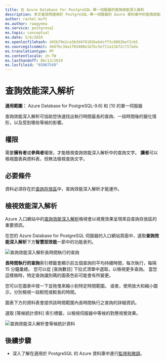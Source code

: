 ```yaml
---
title: 在 Azure Database for PostgreSQL-單一伺服器的查詢效能深入解析
description: 本文會說明適用於 PostgreSQL-單一伺服器的 Azure 資料庫中的查詢效能深入解析功能。
author: rachel-msft
ms.author: raagyema
ms.service: postgresql
ms.topic: conceptual
ms.date: 5/6/2019
ms.openlocfilehash: d45b79e2ca3b3d478102bebdcff3c8892bef2cb5
ms.sourcegitcommit: d4dfbc34a1f03488e1b7bc5e711a11b72c717ada
ms.translationtype: MT
ms.contentlocale: zh-TW
ms.lasthandoff: 06/13/2019
ms.locfileid: "65067549"
---
```

# <a name="query-performance-insight"></a>查詢效能深入解析 

**適用範圍：** Azure Database for PostgreSQL-9.6] 和 [10 的單一伺服器

查詢效能深入解析可協助您快速找出執行時間最長的查詢、一段時間後的變化情形，以及受到哪些等候的影響。

## <a name="permissions"></a>權限
需要**擁有者**或**參與者**權限，才能檢視查詢效能深入解析中的查詢文字。 **讀者**可以檢視圖表與資料表，但無法檢視查詢文字。

## <a name="prerequisites"></a>必要條件
資料必須存在於[查詢存放區](concepts-query-store.md)中，查詢效能深入解析才能運作。

## <a name="viewing-performance-insights"></a>檢視效能深入解析
Azure 入口網站中的[查詢效能深入解析](concepts-query-performance-insight.md)檢視會以視覺效果呈現來自查詢存放區的重要資訊。 

在您的 Azure Database for PostgreSQL 伺服器的入口網站頁面中，選取**查詢效能深入解析**下方**智慧型效能**一節中的功能表列。

![查詢效能深入解析長時間執行的查詢](./media/concepts-query-performance-insight/query-performance-insight-landing-page.png)

**長時間執行的查詢**索引標籤會顯示前五個查詢的平均持續時間，每次執行，每隔 15 分鐘彙總。 您可以從 [查詢數目]  下拉式清單中選取，以檢視更多查詢。 當您這樣做時，特定查詢識別碼的圖表色彩可能會有所變更。

您可以在圖表中按一下並拖曳來縮小到特定時間範圍。 或者，使用放大和縮小圖示，分別檢視一段較短或較長的時間。

圖表下方的資料表會提供該時間範圍內長時間執行之查詢的詳細資訊。

選取 [等候統計資料]  索引標籤，以檢視伺服器中等候的對應視覺效果。

![查詢效能深入解析會等候統計資料](./media/concepts-query-performance-insight/query-performance-insight-wait-statistics.png)

## <a name="next-steps"></a>後續步驟
- 深入了解在適用於 PostgreSQL 的 Azure 資料庫中進行[監視和微調](concepts-monitoring.md)。


